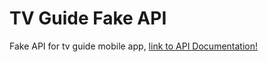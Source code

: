# TV Guide Fake API
Fake API for tv guide mobile app,
[link to API Documentation!](https://tvguidefakeapi.herokuapp.com)

